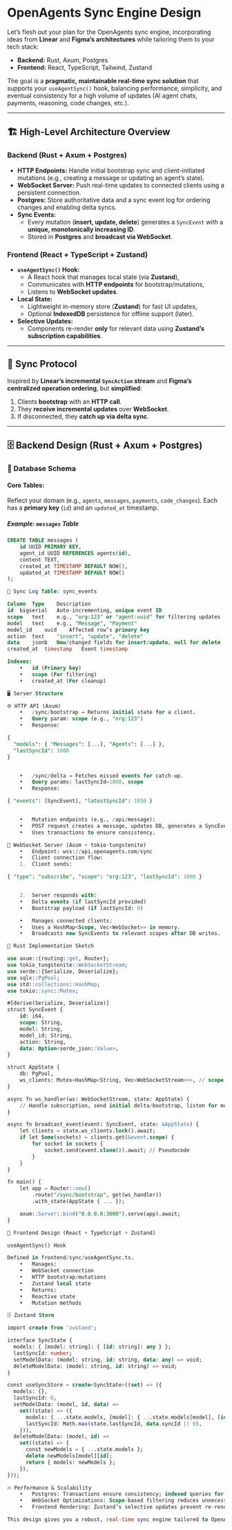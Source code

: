 # OpenAgents Sync Engine Design

Let’s flesh out your plan for the OpenAgents sync engine, incorporating ideas from **Linear** and **Figma’s architectures** while tailoring them to your tech stack:

- **Backend:** Rust, Axum, Postgres
- **Frontend:** React, TypeScript, Tailwind, Zustand

The goal is a **pragmatic, maintainable real-time sync solution** that supports your `useAgentSync()` hook, balancing performance, simplicity, and eventual consistency for a high volume of updates (AI agent chats, payments, reasoning, code changes, etc.).

---

## 🏗 High-Level Architecture Overview

### **Backend (Rust + Axum + Postgres)**

- **HTTP Endpoints:** Handle initial bootstrap sync and client-initiated mutations (e.g., creating a message or updating an agent’s state).
- **WebSocket Server:** Push real-time updates to connected clients using a persistent connection.
- **Postgres:** Store authoritative data and a sync event log for ordering changes and enabling delta syncs.
- **Sync Events:**
  - Every mutation (**insert, update, delete**) generates a `SyncEvent` with a **unique, monotonically increasing ID**.
  - Stored in **Postgres** and **broadcast via WebSocket**.

### **Frontend (React + TypeScript + Zustand)**

- **`useAgentSync()` Hook:**
  - A React hook that manages local state (via **Zustand**),
  - Communicates with **HTTP endpoints** for bootstrap/mutations,
  - Listens to **WebSocket updates**.
- **Local State:**
  - Lightweight in-memory store (**Zustand**) for fast UI updates,
  - Optional **IndexedDB** persistence for offline support (later).
- **Selective Updates:**
  - Components re-render **only** for relevant data using **Zustand’s subscription capabilities**.

---

## 🔄 Sync Protocol

Inspired by **Linear’s incremental `SyncAction` stream** and **Figma’s centralized operation ordering**, but **simplified**:

1. Clients **bootstrap** with an **HTTP call**.
2. They **receive incremental updates** over **WebSocket**.
3. If disconnected, they **catch up via delta sync**.

---

## 🗄 Backend Design (Rust + Axum + Postgres)

### **📂 Database Schema**

#### **Core Tables:**
Reflect your domain (e.g., `agents`, `messages`, `payments`, `code_changes`).
Each has a **primary key** (`id`) and an `updated_at` timestamp.

##### Example: `messages` Table
```sql
CREATE TABLE messages (
    id UUID PRIMARY KEY,
    agent_id UUID REFERENCES agents(id),
    content TEXT,
    created_at TIMESTAMP DEFAULT NOW(),
    updated_at TIMESTAMP DEFAULT NOW()
);

🔄 Sync Log Table: sync_events

Column	Type	Description
id	bigserial	Auto-incrementing, unique event ID
scope	text	e.g., "org:123" or "agent:uuid" for filtering updates
model	text	e.g., "Message", "Payment"
model_id	uuid	Affected row’s primary key
action	text	"insert", "update", "delete"
data	jsonb	New/changed fields for insert/update, null for delete
created_at	timestamp	Event timestamp

Indexes:
	•	id (Primary key)
	•	scope (For filtering)
	•	created_at (For cleanup)

🖥 Server Structure

🌐 HTTP API (Axum)
	•	/sync/bootstrap → Returns initial state for a client.
	•	Query param: scope (e.g., "org:123")
	•	Response:

{
  "models": { "Messages": [...], "Agents": [...] },
  "lastSyncId": 1000
}


	•	/sync/delta → Fetches missed events for catch-up.
	•	Query params: lastSyncId=1000, scope
	•	Response:

{ "events": [SyncEvent], "latestSyncId": 1050 }


	•	Mutation endpoints (e.g., /api/message):
	•	POST request creates a message, updates DB, generates a SyncEvent, and returns the new record.
	•	Uses transactions to ensure consistency.

🔗 WebSocket Server (Axum + tokio-tungstenite)
	•	Endpoint: wss://api.openagents.com/sync
	•	Client connection flow:
	1.	Client sends:

{ "type": "subscribe", "scope": "org:123", "lastSyncId": 1000 }


	2.	Server responds with:
	•	Delta events (if lastSyncId provided)
	•	Bootstrap payload (if lastSyncId: 0)

	•	Manages connected clients:
	•	Uses a HashMap<Scope, Vec<WebSocket>> in memory.
	•	Broadcasts new SyncEvents to relevant scopes after DB writes.

🚀 Rust Implementation Sketch

use axum::{routing::get, Router};
use tokio_tungstenite::WebSocketStream;
use serde::{Serialize, Deserialize};
use sqlx::PgPool;
use std::collections::HashMap;
use tokio::sync::Mutex;

#[derive(Serialize, Deserialize)]
struct SyncEvent {
    id: i64,
    scope: String,
    model: String,
    model_id: String,
    action: String,
    data: Option<serde_json::Value>,
}

struct AppState {
    db: PgPool,
    ws_clients: Mutex<HashMap<String, Vec<WebSocketStream>>>, // scope -> clients
}

async fn ws_handler(ws: WebSocketStream, state: AppState) {
    // Handle subscription, send initial delta/bootstrap, listen for messages
}

async fn broadcast_event(event: SyncEvent, state: &AppState) {
    let clients = state.ws_clients.lock().await;
    if let Some(sockets) = clients.get(&event.scope) {
        for socket in sockets {
            socket.send(event.clone()).await; // Pseudocode
        }
    }
}

fn main() {
    let app = Router::new()
        .route("/sync/bootstrap", get(ws_handler))
        .with_state(AppState { ... });

    axum::Server::bind("0.0.0.0:3000").serve(app).await;
}

🎨 Frontend Design (React + TypeScript + Zustand)

useAgentSync() Hook

Defined in frontend/sync/useAgentSync.ts.
	•	Manages:
	•	WebSocket connection
	•	HTTP bootstrap/mutations
	•	Zustand local state
	•	Returns:
	•	Reactive state
	•	Mutation methods

🗄 Zustand Store

import create from 'zustand';

interface SyncState {
  models: { [model: string]: { [id: string]: any } };
  lastSyncId: number;
  setModelData: (model: string, id: string, data: any) => void;
  deleteModelData: (model: string, id: string) => void;
}

const useSyncStore = create<SyncState>((set) => ({
  models: {},
  lastSyncId: 0,
  setModelData: (model, id, data) =>
    set((state) => ({
      models: { ...state.models, [model]: { ...state.models[model], [id]: data } },
      lastSyncId: Math.max(state.lastSyncId, data.syncId || 0),
    })),
  deleteModelData: (model, id) =>
    set((state) => {
      const newModels = { ...state.models };
      delete newModels[model][id];
      return { models: newModels };
    }),
}));

🔥 Performance & Scalability
	•	Postgres: Transactions ensure consistency; indexed queries for fast lookups.
	•	WebSocket Optimizations: Scope-based filtering reduces unnecessary broadcasts.
	•	Frontend Rendering: Zustand’s selective updates prevent re-renders.

This design gives you a robust, real-time sync engine tailored to OpenAgents, leveraging your stack and inspired by Linear & Figma. 🚀 Start with this MVP, then iterate (e.g., offline mode, npm package) as needed!
